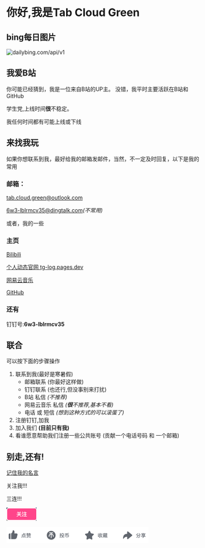 # 你好,我是Tab Cloud Green

## bing每日图片

![dailybing.com/api/v1](https://dailybing.com/api/v1)

## 我爱B站
你可能已经猜到，我是一位来自B站的UP主。
没错，我平时主要活跃在B站和GitHub

学生党,上线时间**很**不稳定。

我任何时间都有可能上线或下线

## 来找我玩

如果你想联系到我，最好给我的邮箱发邮件，当然，不一定及时回复，以下是我的常用

### 邮箱：

[tab.cloud.green@outlook.com](mailto:tab.cloud.green@outlook.com)

[6w3-lblrmcv35@dingtalk.com](mailto:6w3-lblrmcv35@dingtalk.com)*\(不常用\)*

或者，我的一些

### 主页

[Bilibili](https://space.bilibili.com/3493280864013042)

[个人动态官网
tg-log.pages.dev](https://tg-log.pages.dev/)

[网易云音乐](https://music.163.com/#/user/home?id=9271525483)

[GitHub](https://github.com/TabGreen)

### 还有

钉钉号:**6w3-lblrmcv35**

## 联合

可以按下面的步骤操作

1. 联系到我\(最好是寒暑假\)
    - 邮箱联系 \(你最好这样做\)
    - 钉钉联系 \(也还行,但没事别来打扰\)
    - B站 私信 *\(不推荐\)*
    - 网易云音乐 私信 *\(**很**不推荐,基本不看\)*
    - 电话 或 短信 *\(想到这种方式的可以滚蛋了\)*
2. 注册钉钉,加我
3. 加入我们 **\(目前只有我\)**
4. 看谁愿意帮助我们注册一些公共账号
\(贡献一个电话号码 和 一个邮箱\)

## 别走,还有!

[记住我的名言](记住我的名言.txt)

关注我!!!

三连!!!

![关注](/img/follow.png)

![三连](/img/3link.png)